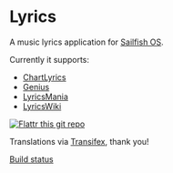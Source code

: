 # Lyrics

A music lyrics application for [Sailfish OS](https://sailfishos.org).

Currently it supports:
  * [ChartLyrics](http://chartlyrics.com)
  * [Genius](http://genius.com)
  * [LyricsMania](http://www.lyricsmania.com)
  * [LyricsWiki](http://lyrics.wikia.com)

[![Flattr this git repo](http://api.flattr.com/button/flattr-badge-large.png)](https://flattr.com/submit/auto?user_id=ilpianista&url=https://gitlab.com/ilpianista/harbour-Lyrics&title=harbour-Lyrics&language=&tags=jolla&category=software)

Translations via [Transifex](https://www.transifex.com/ilpianista-harbour/harbour-Lyrics/dashboard/), thank you!

[Build status](https://build.merproject.org/package/live_build_log/home:ilpianista/harbour-lyrics/sailfish_latest_armv7hl/armv8el)
